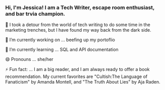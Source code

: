 ### Hi, I'm Jessica! I am a Tech Writer, escape room enthusiast, and bar trvia champion. 

💬 I took a detour from the world of tech writing to do some time in the marketing trenches, but I have found my way back from the dark side.

🔭 I’m currently working on ... beefing up my portoflio 

🌱 I’m currently learning ... SQL and API documentation 

😄 Pronouns ... she/her

⚡ Fun fact: ... I am a big reader, and I am always ready to offer a book recommendation. My current favorites are "Cultish:The Language of Fanaticism" by Amanda Montell, and "The Truth About Lies" by Aja Raden.

<!--
**jessjrogers/jessjrogers** is a ✨ _special_ ✨ repository because its `README.md` (this file) appears on your GitHub profile.

Here are some ideas to get you started:

- 🔭 I’m currently working on ...
- 🌱 I’m currently learning ...
- 👯 I’m looking to collaborate on ...
- 🤔 I’m looking for help with ...
- 💬 Ask me about ...
- 📫 How to reach me: ...
- 😄 Pronouns: ...
- ⚡ Fun fact: ...
-->
